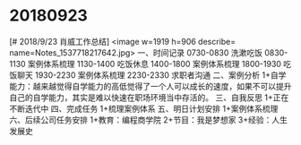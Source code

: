 # 20180923

[# 2018/9/23 肖威工作总结]
<image w=1919 h=906 describe= name=Notes_1537718217642.jpg>
一、时间记录
0730-0830 洗漱吃饭
0830-1130 案例体系梳理
1130-1400 吃饭休息
1400-1800 案例体系梳理
1800-1930 吃饭聊天
1930-2230 案例体系梳理
2230-2330 求职者沟通
二、案例分析
1+自学能力：越来越觉得自学能力的高低觉得了一个人可以成长的速度，如果不可以提升自己的自学能力，其实是难以快速在职场环境当中存活的。
三、自我反思
1+正在不断迭代中
四、完成任务
1+梳理案例体系
五、明日计划安排
1+案例体系梳理
六、后续公司任务安排
1+教育：编程商学院
2+节目：我是梦想家
3+经验：人生发展史
